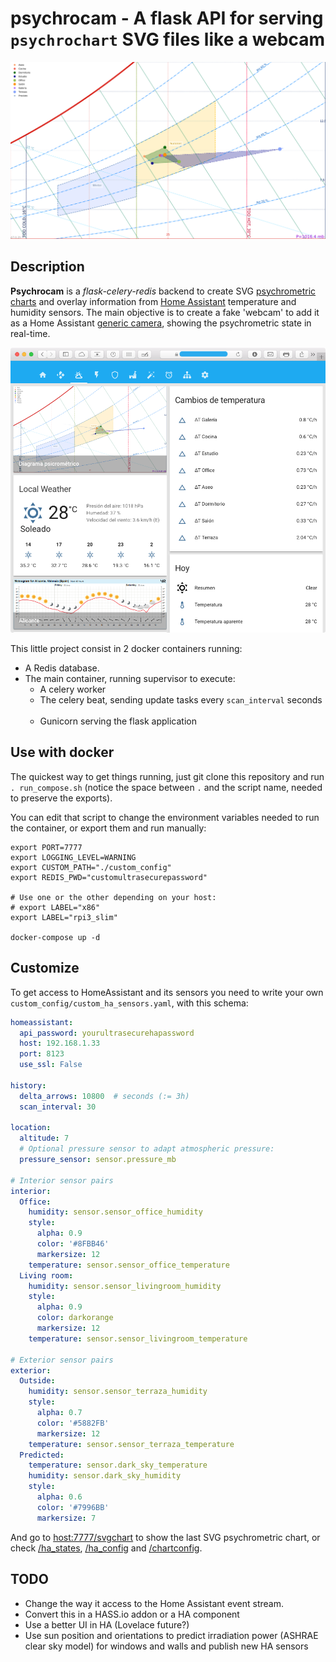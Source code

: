 # psychrocam - A flask API for serving `psychrochart` SVG files like a webcam

![HA View](https://github.com/azogue/psychrocam/blob/master/screenshots/svgchart.svg?raw=true)

## Description

**Psychrocam** is a _flask-celery-redis_ backend to create SVG [psychrometric charts](https://github.com/azogue/psychrochart) and overlay information from [Home Assistant](https://www.home-assistant.io) temperature and humidity sensors.
The main objective is to create a fake 'webcam' to add it as a Home Assistant [generic camera](https://www.home-assistant.io/components/camera.generic/), showing the psychrometric state in real-time.

![HA View](https://github.com/azogue/psychrocam/blob/master/screenshots/ha_screenshot.png?raw=true)

This little project consist in 2 docker containers running:
- A Redis database.
- The main container, running supervisor to execute:
  * A celery worker
 
  * The celery beat, sending update tasks every `scan_interval` seconds
 
  * Gunicorn serving the flask application

## Use with docker

The quickest way to get things running, just git clone this repository and run `. run_compose.sh` (notice the space between `.` and the script name, needed to preserve the exports).

You can edit that script to change the environment variables needed to run the container, or export them and run manually:

```
export PORT=7777
export LOGGING_LEVEL=WARNING
export CUSTOM_PATH="./custom_config"
export REDIS_PWD="customultrasecurepassword"

# Use one or the other depending on your host:
# export LABEL="x86"
export LABEL="rpi3_slim"

docker-compose up -d
```

## Customize

To get access to HomeAssistant and its sensors you need to write your own `custom_config/custom_ha_sensors.yaml`, with this schema:

```yaml
homeassistant:
  api_password: yourultrasecurehapassword
  host: 192.168.1.33
  port: 8123
  use_ssl: False

history:
  delta_arrows: 10800  # seconds (:= 3h)
  scan_interval: 30

location:
  altitude: 7
  # Optional pressure sensor to adapt atmospheric pressure:
  pressure_sensor: sensor.pressure_mb

# Interior sensor pairs
interior:
  Office:
    humidity: sensor.sensor_office_humidity
    style:
      alpha: 0.9
      color: '#8FBB46'
      markersize: 12
    temperature: sensor.sensor_office_temperature
  Living room:
    humidity: sensor.sensor_livingroom_humidity
    style:
      alpha: 0.9
      color: darkorange
      markersize: 12
    temperature: sensor.sensor_livingroom_temperature

# Exterior sensor pairs
exterior:
  Outside:
    humidity: sensor.sensor_terraza_humidity
    style:
      alpha: 0.7
      color: '#5882FB'
      markersize: 12
    temperature: sensor.sensor_terraza_temperature
  Predicted:
    temperature: sensor.dark_sky_temperature
    humidity: sensor.dark_sky_humidity
    style:
      alpha: 0.6
      color: '#7996BB'
      markersize: 7
```

And go to [host:7777/svgchart](http://0.0.0.0:7777/svgchart) to show the last SVG psychrometric chart, or check [/ha_states](http://0.0.0.0:7777/ha_states), [/ha_config](http://0.0.0.0:7777/ha_config) and [/chartconfig](http://0.0.0.0:7777/chartconfig).

## TODO

- Change the way it access to the Home Assistant event stream.
- Convert this in a HASS.io addon or a HA component
- Use a better UI in HA (Lovelace future?)
- Use sun position and orientations to predict irradiation power (ASHRAE clear sky model) for windows and walls and publish new HA sensors